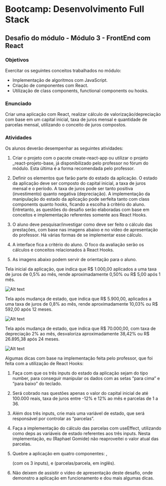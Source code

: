 # Bootcamp: Desenvolvimento Full Stack

## Desafio do módulo - Módulo 3 - FrontEnd com React

### Objetivos

Exercitar os seguintes conceitos trabalhados no módulo:

-   Implementação de algoritmos com JavaScript.
-   Criação de componentes com React.
-   Utilização de class components, functional components ou hooks.

### Enunciado

Criar uma aplicação com React, realizar cálculo de valorização/depreciação com base em um capital inicial, taxa de juros mensal e quantidade de parcelas mensal, utilizando o conceito de juros compostos.

### Atividades

Os alunos deverão desempenhar as seguintes atividades:

1. Criar o projeto com o pacote create-react-app ou utilizar o projeto \_react-projeto-base, já disponibilizado pelo professor no fórum do módulo. Esta última é a forma recomendada pelo professor.

2. Definir os elementos que farão parte do estado da aplicação. O estado da aplicação deve ser composto do capital inicial, a taxa de juros mensal e o período. A taxa de juros pode ser tanto positiva (investimento) quanto negativa (depreciação). A implementação da manipulação do estado da aplicação pode serfeita tanto com class components quanto hooks, ficando a escolha à critério do aluno. Entretanto, as questões do desafio serão elaboradas com base em conceitos e implementação referentes somente aos React Hooks.

3. O aluno deve pesquisar/investigar como deve ser feito o cálculo das prestações, com base nas imagens abaixo e no vídeo de apresentação do professor. Há várias formas de se implementar esse cálculo.

4. A interface fica a critério do aluno. O foco da avaliação serão os cálculos e conceitos relacionados à React Hooks.

5. As imagens abaixo podem servir de orientação para o aluno.

Tela inicial da aplicação, que indica que R$ 1.000,00 aplicados a uma taxa de juros de 0,5% ao mês, rende aproximadamente 0,50% ou R$ 5,00 após 1 mês.

![Alt text](readme01.png?raw=true "Exemplo Layout")

Tela após mudança de estado, que indica que R$ 5.900,00, aplicados a uma taxa de juros de 0,8% ao mês, rende aproximadamente 10,03% ou R$ 592,00 após 12 meses.

![Alt text](readme02.png?raw=true "Exemplo Layout")

Tela após mudança de estado, que indica que R$ 70.000,00, com taxa de depreciação 2% ao mês, desvaloriza aproximadamente 38,42% ou R$ 26.895,38 após 24 meses.

![Alt text](readme03.png?raw=true "Exemplo Layout")

Algumas dicas com base na implementação feita pelo professor, que foi feita com a utilização de React Hooks:

1. Faça com que os três inputs do estado da aplicação sejam do tipo number, para conseguir manipular os dados com as setas “para cima” e “para baixo” do teclado.

2. Será cobrado nas questões apenas o valor do capital inicial de até 100.000 reais, taxa de juros entre -12% e 12% ao mês e parcelas de 1 a 36.

3. Além dos três inputs, crie mais uma variável de estado, que será responsável por controlar as “parcelas”.

4. Faça a implementação do cálculo das parcelas com useEffect, utilizando como deps as variáveis de estado referentes aos três inputs. Nesta implementação, eu (Raphael Gomide) não reaproveitei o valor atual das parcelas.

5. Quebre a aplicação em quatro componentes: <App />, <Form /> (com os 3 inputs), <Installments /> e <Installment /> (parcelas/parcela, em inglês).

6. Não deixem de assistir o vídeo de apresentação deste desafio, onde demonstro a aplicação em funcionamento e dou mais algumas dicas.
